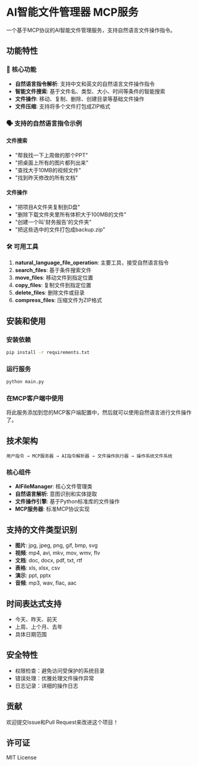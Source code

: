 # AI智能文件管理器 MCP服务

一个基于MCP协议的AI智能文件管理服务，支持自然语言文件操作指令。

## 功能特性

### 🎯 核心功能
- **自然语言指令解析**: 支持中文和英文的自然语言文件操作指令
- **智能文件搜索**: 基于文件名、类型、大小、时间等条件的智能搜索
- **文件操作**: 移动、复制、删除、创建目录等基础文件操作
- **文件压缩**: 支持将多个文件打包成ZIP格式

### 🗣️ 支持的自然语言指令示例

#### 文件搜索
- "帮我找一下上周做的那个PPT"
- "把桌面上所有的图片都列出来"
- "查找大于10MB的视频文件"
- "找到昨天修改的所有文档"

#### 文件操作
- "把项目A文件夹复制到D盘"
- "删除下载文件夹里所有体积大于100MB的文件"
- "创建一个叫'财务报告'的文件夹"
- "把这些选中的文件打包成backup.zip"

### 🛠️ 可用工具

1. **natural_language_file_operation**: 主要工具，接受自然语言指令
2. **search_files**: 基于条件搜索文件
3. **move_files**: 移动文件到指定位置
4. **copy_files**: 复制文件到指定位置
5. **delete_files**: 删除文件或目录
6. **compress_files**: 压缩文件为ZIP格式

## 安装和使用

### 安装依赖
```bash
pip install -r requirements.txt
```

### 运行服务
```bash
python main.py
```

### 在MCP客户端中使用
将此服务添加到您的MCP客户端配置中，然后就可以使用自然语言进行文件操作了。

## 技术架构

```
用户指令 → MCP服务器 → AI指令解析器 → 文件操作执行器 → 操作系统文件系统
```

### 核心组件
- **AIFileManager**: 核心文件管理类
- **自然语言解析**: 意图识别和实体提取
- **文件操作引擎**: 基于Python标准库的文件操作
- **MCP服务器**: 标准MCP协议实现

## 支持的文件类型识别

- **图片**: jpg, jpeg, png, gif, bmp, svg
- **视频**: mp4, avi, mkv, mov, wmv, flv
- **文档**: doc, docx, pdf, txt, rtf
- **表格**: xls, xlsx, csv
- **演示**: ppt, pptx
- **音频**: mp3, wav, flac, aac

## 时间表达式支持

- 今天、昨天、前天
- 上周、上个月、去年
- 具体日期范围

## 安全特性

- 权限检查：避免访问受保护的系统目录
- 错误处理：优雅处理文件操作异常
- 日志记录：详细的操作日志

## 贡献

欢迎提交Issue和Pull Request来改进这个项目！

## 许可证

MIT License